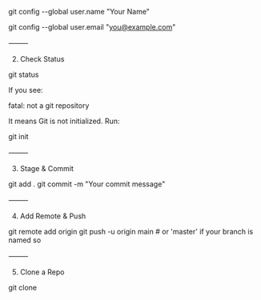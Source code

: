 

git config --global user.name "Your Name"





git config --global user.email "you@example.com"




⸻

2. Check Status

git status

If you see:

fatal: not a git repository

It means Git is not initialized. Run:

git init


⸻

3. Stage & Commit

git add .
git commit -m "Your commit message"


⸻

4. Add Remote & Push

git remote add origin <repository-url>
git push -u origin main   # or 'master' if your branch is named so


⸻

5. Clone a Repo

git clone <repository-url>
